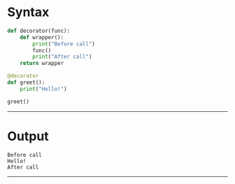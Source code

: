 # Syntax
``` python
def decorator(func):
    def wrapper():
        print("Before call")
        func()
        print("After call")
    return wrapper

@decorator
def greet():
    print("Hello!")

greet()
```

---
# Output
``` pgsql
Before call
Hello!
After call
```

---
